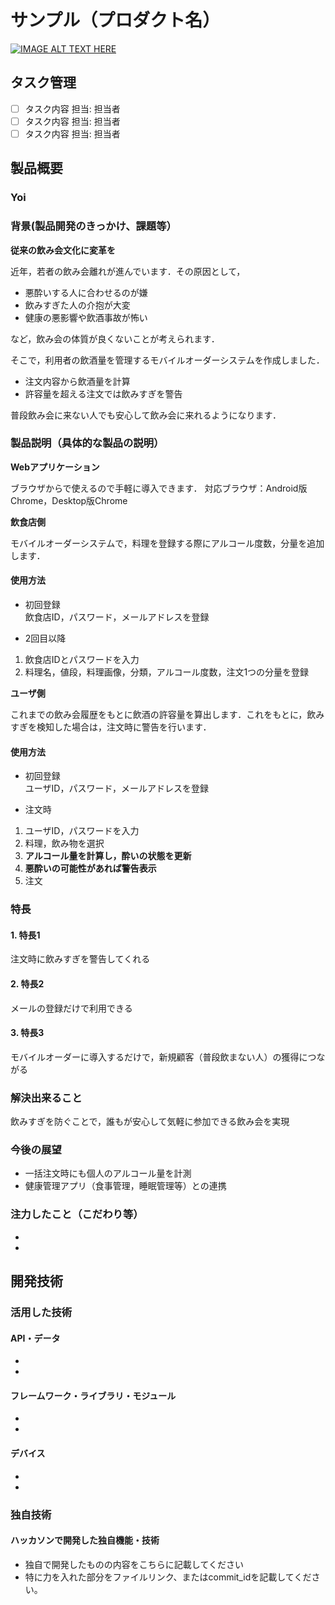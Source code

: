 # サンプル（プロダクト名）

[![IMAGE ALT TEXT HERE](https://jphacks.com/wp-content/uploads/2024/07/JPHACKS2024_ogp.jpg)](https://www.youtube.com/watch?v=DZXUkEj-CSI)

## タスク管理
* [ ] タスク内容 担当: 担当者
* [ ] タスク内容 担当: 担当者
* [ ] タスク内容 担当: 担当者

## 製品概要
### Yoi
### 背景(製品開発のきっかけ、課題等）
**従来の飲み会文化に変革を**

近年，若者の飲み会離れが進んでいます．その原因として，

- 悪酔いする人に合わせるのが嫌
- 飲みすぎた人の介抱が大変
- 健康の悪影響や飲酒事故が怖い

など，飲み会の体質が良くないことが考えられます．

そこで，利用者の飲酒量を管理するモバイルオーダーシステムを作成しました．

- 注文内容から飲酒量を計算
- 許容量を超える注文では飲みすぎを警告

普段飲み会に来ない人でも安心して飲み会に来れるようになります．

### 製品説明（具体的な製品の説明）

**Webアプリケーション**

ブラウザからで使えるので手軽に導入できます．
対応ブラウザ：Android版Chrome，Desktop版Chrome

**飲食店側**

モバイルオーダーシステムで，料理を登録する際にアルコール度数，分量を追加します．

#### 使用方法

- 初回登録</br>
飲食店ID，パスワード，メールアドレスを登録

- 2回目以降</br>
1. 飲食店IDとパスワードを入力
2. 料理名，値段，料理画像，分類，アルコール度数，注文1つの分量を登録

**ユーザ側**

これまでの飲み会履歴をもとに飲酒の許容量を算出します．これをもとに，飲みすぎを検知した場合は，注文時に警告を行います．

#### 使用方法

- 初回登録</br>
ユーザID，パスワード，メールアドレスを登録

- 注文時</br>
1. ユーザID，パスワードを入力
2. 料理，飲み物を選択
3. **アルコール量を計算し，酔いの状態を更新**
4. **悪酔いの可能性があれば警告表示**
5. 注文

### 特長
#### 1. 特長1
注文時に飲みすぎを警告してくれる
#### 2. 特長2
メールの登録だけで利用できる
#### 3. 特長3
モバイルオーダーに導入するだけで，新規顧客（普段飲まない人）の獲得につながる
### 解決出来ること
飲みすぎを防ぐことで，誰もが安心して気軽に参加できる飲み会を実現
### 今後の展望
- 一括注文時にも個人のアルコール量を計測
- 健康管理アプリ（食事管理，睡眠管理等）との連携
### 注力したこと（こだわり等）
* 
* 

## 開発技術
### 活用した技術
#### API・データ
* 
* 

#### フレームワーク・ライブラリ・モジュール
* 
* 

#### デバイス
* 
* 

### 独自技術
#### ハッカソンで開発した独自機能・技術
* 独自で開発したものの内容をこちらに記載してください
* 特に力を入れた部分をファイルリンク、またはcommit_idを記載してください。
